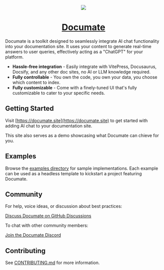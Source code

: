 <p align="center">
  <a href="https://documate.site">
    <picture>
      <img src="https://user-images.githubusercontent.com/1651946/263922257-0fc353a6-84a7-41f0-85cf-e4113e2b4570.png" />
    </picture>
    <h1 align="center">Documate</h1>
  </a>
</p>

Documate is a toolkit designed to seamlessly integrate AI chat functionality into your documentation site. It uses your content to generate real-time answers to user queries, effectively acting as a "ChatGPT" for your platform.

- **Hassle-free integration** - Easily integrate with VitePress, Docusaurus, Docsify, and any other doc sites, no AI or LLM knowledge required.
- **Fully controllable** - You own the code, you own your data, you choose which content to index.
- **Fully customizable** - Come with a finely-tuned UI that's fully customizable to cater to your specific needs.

## Getting Started

Visit [https://documate.site](https://documate.site) to get started with adding AI chat to your documentation site.

This site also serves as a demo showcasing what Documate can chieve for you.

## Examples

Browse the [examples directory](./examples/) for sample implementations. Each example can be used as a headless template to kickstart a project featuring Documate.

## Community

For help, voice ideas, or discussion about best practices:

[Discuss Documate on GitHub Discussions](https://github/aircodelabs/documate/discussions)

To chat with other community members:

[Join the Documate Discord](https://discord.gg/YhypQrZBu5)

## Contributing

See [CONTRIBUTING.md](./CONTRIBUTING.md) for more information.
